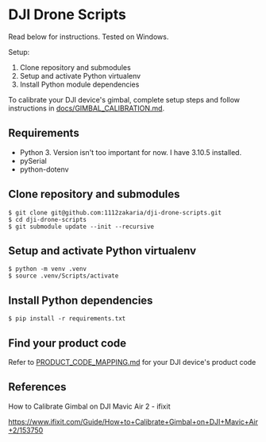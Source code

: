 # DJI Drone Scripts

Read below for instructions. Tested on Windows.

Setup:
1. Clone repository and submodules
2. Setup and activate Python virtualenv
3. Install Python module dependencies

To calibrate your DJI device's gimbal, complete setup steps and follow instructions in [docs/GIMBAL_CALIBRATION.md](docs/GIMBAL_CALIBRATION.md).


## Requirements
- Python 3. Version isn't too important for now. I have 3.10.5 installed.
- pySerial
- python-dotenv

## Clone repository and submodules

```
$ git clone git@github.com:1112zakaria/dji-drone-scripts.git
$ cd dji-drone-scripts
$ git submodule update --init --recursive
```

## Setup and activate Python virtualenv

```
$ python -m venv .venv
$ source .venv/Scripts/activate
```

## Install Python dependencies
```
$ pip install -r requirements.txt
```

## Find your product code

Refer to [PRODUCT_CODE_MAPPING.md](docs/PRODUCT_CODE_MAPPING.md) for your DJI device's product code

## References
How to Calibrate Gimbal on DJI Mavic Air 2 - ifixit

https://www.ifixit.com/Guide/How+to+Calibrate+Gimbal+on+DJI+Mavic+Air+2/153750


